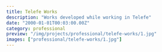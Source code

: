 ```yaml
---
title: Telefe Works
description: "Works developed while working in Telefe"
date: "2000-01-01T00:03:00.00Z"
category: professional
preview: "/img/projects/professional/telefe-works/1.jpg"
images: ["professional/telefe-works/1.jpg"]
---
```


<!-- TODO: Falta video -->